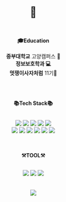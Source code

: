 <div align="center">

# 👋 <br>

</div>

<br>
<div align="center">

**🎓Education**<br><br>
**중부대학교** 고양캠퍼스 🏫<br>
**정보보호학과 💻**<br>
**멋쟁이사자처럼** 11기🦁<br>

</div>

<br>
<br>
<div align="center">

**📚Tech Stack📚**

</div>
<br>

<div align="center">
    <!-- 자바 -->
	<img src="https://img.shields.io/badge/Java-007396?style=flat&logo=java&logoColor=white" />
    <!-- 스프링부트 -->
    <img src="https://img.shields.io/badge/Spring Boot-6DB33F?style=flat&logo=SpringBoot&logoColor=white" />
    <!-- 스프링 시큐리티 -->
    <img src="https://img.shields.io/badge/Spring Security-6DB33F?style=flat&logo=springsecurity&logoColor=white" />
    <!-- gradle -->
    <img src="https://img.shields.io/badge/Gradle-02303A?style=flat&logo=gradle&logoColor=white" />
     <!-- jpa -->
    <img src="https://img.shields.io/badge/JPA-007396?style=flat&logo=jpa&logoColor=white" />
    <br>
    <!-- mysql -->
     <img src="https://img.shields.io/badge/mysql-4479A1?style=flat&logo=mysql&logoColor=white" />
     <!-- mariaDB -->
    <img src="https://img.shields.io/badge/mariaDB-003545?style=flat&logo=mariadb&logoColor=white" />
    <!-- redis -->
     <img src="https://img.shields.io/badge/redis-DC382D?style=flat&logo=redis&logoColor=white" />
    <!-- aws -->
     <img src="https://img.shields.io/badge/AWS-232F3E?style=flat&logo=amazonaws&logoColor=white" />
     <!-- docker -->
      <img src="https://img.shields.io/badge/Docker-2496ED?style=flat&logo=docker&logoColor=white" />
    <!-- swagger -->
    <img src="https://img.shields.io/badge/Swagger-85EA2D?style=flat&logo=swagger&logoColor=white" />
    <!-- 기본 양식 -->
    <!-- <img src="https://img.shields.io/badge/[이름]-[색]?style=flat&logo=[이름]&logoColor=white" /> -->
</div>

<br>
<br>

<div align="center">

**⚒️TOOL⚒️**

</div>

<br>

<div align="center">
	<img src="https://img.shields.io/badge/Github-181717?style=flat&logo=github&logoColor=white"/>
    <img src="https://img.shields.io/badge/IntelliJ IDEA-000000?style=flat&logo=intellijidea&logoColor=white" />
    <img src="https://img.shields.io/badge/visualstudiocode-007ACC?style=flat&logo=visualstudiocode&logoColor=white" />
<div>

<!-- https://simpleicons.org/?q=redis -->

<br>
<br>
<div align="center">
   <img src="https://github-readme-stats.vercel.app/api/top-langs/?username=fprh13&layout=compact">
</div>
